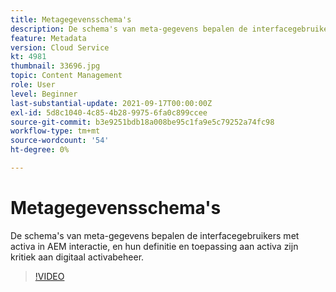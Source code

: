 ```yaml
---
title: Metagegevensschema's
description: De schema's van meta-gegevens bepalen de interfacegebruikers met activa in AEM interactie, en hun definitie en toepassing aan activa zijn kritiek aan digitaal activabeheer.
feature: Metadata
version: Cloud Service
kt: 4981
thumbnail: 33696.jpg
topic: Content Management
role: User
level: Beginner
last-substantial-update: 2021-09-17T00:00:00Z
exl-id: 5d8c1040-4c85-4b28-9975-6fa0c899ccee
source-git-commit: b3e9251bdb18a008be95c1fa9e5c79252a74fc98
workflow-type: tm+mt
source-wordcount: '54'
ht-degree: 0%

---
```


# Metagegevensschema&#39;s

De schema&#39;s van meta-gegevens bepalen de interfacegebruikers met activa in AEM interactie, en hun definitie en toepassing aan activa zijn kritiek aan digitaal activabeheer.

>[!VIDEO](https://video.tv.adobe.com/v/33696?quality=12&learn=on)
